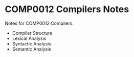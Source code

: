 # COMP0012 Compilers Notes
Notes for COMP0012 Compilers:
- Compiler Structure
- Lexical Analysis
- Syntactic Analysis
- Semantic Analysis
